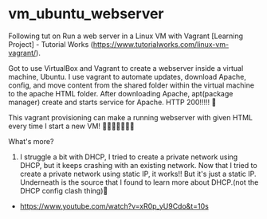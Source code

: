 # vm_ubuntu_webserver

Following tut on Run a web server in a Linux VM with Vagrant [Learning Project] - Tutorial Works (https://www.tutorialworks.com/linux-vm-vagrant/).

Got to use VirtualBox and Vagrant to create a webserver inside a virtual machine, Ubuntu. 
I use vagrant to automate updates, download Apache, config, and move content from the shared folder within the virtual machine to the apache HTML folder. 
After downloading Apache, apt(package manager) create and starts service for Apache. HTTP 200!!!!! 🍇

This vagrant provisioning can make a running webserver with given HTML every time I start a new VM! 👨‍💻🧑‍🎨👨🏼‍🏭

What's more?
1. I struggle a bit with DHCP, I tried to create a private network using DHCP, but it keeps crashing with an existing network. 
Now that I tried to create a private network using static IP, it works!! But it's just a static IP.
Underneath is the source that I found to learn more about DHCP.(not the DHCP config clash thing)🥧
- https://www.youtube.com/watch?v=xR0p_yU9Cdo&t=10s
